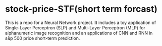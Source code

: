 # stock-price-STF(short term forcast)

This is a repo for a Neural Network project. It includes a toy application of Single-Layer Perceptron (SLP) and Multi-Layer Perceptron (MLP) for alphanumeric image recognition and an applications of CNN and RNN in s&p 500 price short-term prediction.
